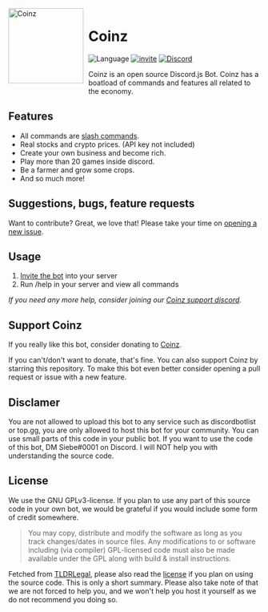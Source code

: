 <img width="150" height="150" align="left" style="float: left; margin: 0 10px 10px 0;" alt="Coinz" src="https://cdn.coinzbot.xyz/logo.png">

# Coinz
![Language](https://img.shields.io/badge/Language-Node.js-427E38?style=for-the-badge&logo=node.js)
[![invite](https://img.shields.io/badge/Invite-Coinz-DBA514?style=for-the-badge&logo=coil&logoColor=white)](https://coinzbot.xyz/invite)
[![Discord](https://img.shields.io/discord/938177962698735616?style=for-the-badge&logo=discord&logoColor=white)](https://discord.gg/asnZQwc6kW)

Coinz is an open source Discord.js Bot. Coinz has a boatload of commands and features all related to the economy.

## Features
* All commands are [slash commands](https://discord.com/blog/slash-commands-are-here).
* Real stocks and crypto prices. (API key not included)
* Create your own business and become rich.
* Play more than 20 games inside discord.
* Be a farmer and grow some crops.
* And so much more!

## Suggestions, bugs, feature requests

Want to contribute? Great, we love that! Please take your time on [opening a new issue](https://github.com/SiebeBaree/Coinz/issues/new).

## Usage
1. [Invite the bot](https://coinzbot.xyz/invite) into your server
2. Run /help in your server and view all commands

*If you need any more help, consider joining our [Coinz support discord](https://coinzbot.xyz/discord).*

## Support Coinz
If you really like this bot, consider donating to [Coinz](https://coinzbot.xyz/store).

If you can't/don't want to donate, that's fine. You can also support Coinz by starring this repository. To make this bot even better consider opening a pull request or issue with a new feature.

## Disclamer
You are not allowed to upload this bot to any service such as discordbotlist or top.gg, you are only allowed to host this bot for your community. You can use small parts of this code in your public bot. If you want to use the code of this bot, DM Siebe#0001 on Discord. I will NOT help you with understanding the source code.

## License
We use the GNU GPLv3-license. If you plan to use any part of this source code in your own bot, we would be grateful if you would include some form of credit somewhere.

> You may copy, distribute and modify the software as long as you track changes/dates in source files. Any modifications to or software including (via compiler) GPL-licensed code must also be made available under the GPL along with build & install instructions.

Fetched from [TLDRLegal](https://tldrlegal.com/license/gnu-general-public-license-v3-(gpl-3)), please also read the [license](https://github.com/SiebeBaree/Coinz/blob/main/LICENSE) if you plan on using the source code. This is only a short summary. Please also take note of that we are not forced to help you, and we won't help you host it yourself as we do not recommend you doing so.